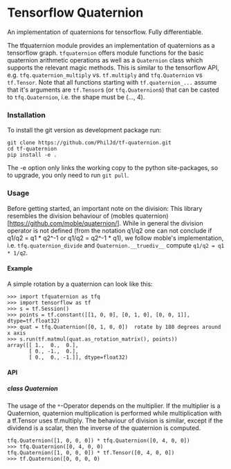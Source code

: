 # Tensorflow Quaternion
An implementation of quaternions for tensorflow. Fully differentiable.

The tfquaternion module provides an implementation of quaternions as a
tensorflow graph.
`tfquaternion` offers module functions for the basic quaternion arithmetic
operations as well as a `Quaternion` class which supports the relevant magic
methods. This is similar to the tensorflow API, e.g. `tfq.quaternion_multiply`
vs. `tf.multiply` and `tfq.Quaternion` vs `tf.Tensor`. Note that all functions
starting with `tf.quaternion_...` assume that it's arguments are `tf.Tensor`s
(or `tfq.Quaternion`s) that can be casted to `tfq.Quaternion`, i.e. the shape
must be (..., 4).


### Installation

To install the git version as development package run:
```
git clone https://github.com/PhilJd/tf-quaternion.git
cd tf-quaternion
pip install -e .
```
The -e option only links the working copy to the python site-packages,
so to upgrade, you only need to run `git pull`.


### Usage

Before getting started, an important note on the division:
This library resembles the division behaviour of
(mobles quaternion)[https://github.com/moble/quaternion/]. While in
general the division operator is not defined (from the notation q1/q2 one can
not conclude if q1/q2 = q1 * q2^-1 or q1/q2 = q2^-1 * q1), we follow moble's
implementation, i.e.  `tfq.quaternion_divide` and `Quaternion.__truediv__`
compute `q1/q2 = q1 * 1/q2`.


#### Example
A simple rotation by a quaternion can look like this:
```
>>> import tfquaternion as tfq
>>> import tensorflow as tf
>>> s = tf.Session()
>>> points = tf.constant([[1, 0, 0], [0, 1, 0], [0, 0, 1]], dtype=tf.float32)
>>> quat = tfq.Quaternion([0, 1, 0, 0])  rotate by 180 degrees around x axis
>>> s.run(tf.matmul(quat.as_rotation_matrix(), points))
array([[ 1.,  0.,  0.],
       [ 0., -1.,  0.],
       [ 0.,  0., -1.]], dtype=float32)

```

#### API

##### class Quaternion
The usage of the `*`-Operator depends on the multiplier. If the multiplier is a
Quaternion, quaternion multiplication is performed while multiplication with
a tf.Tensor uses tf.multiply. The behaviour of division is similar, except if
the dividend is a scalar, then the inverse of the quaternion is computed.
```
tfq.Quaternion([1, 0, 0, 0]) * tfq.Quaternion([0, 4, 0, 0])
>>> tfq.Quaternion([0, 4, 0, 0)
tfq.Quaternion([1, 0, 0, 0]) * tf.Tensor([0, 4, 0, 0])
>>> tf.Quaternion([0, 0, 0, 0)
```